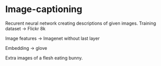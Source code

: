 # Image-captioning
Recurent neural network creating descriptions of given images.
Training dataset -> Flickr 8k

Image features -> Imagenet without last layer

Embedding -> glove

Extra images of a flesh eating bunny.
